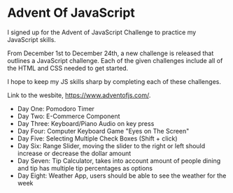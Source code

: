 # Advent Of JavaScript

I signed up for the Advent of JavaScript Challenge to practice my JavaScript skills. 

From December 1st to December 24th, a new challenge is released that outlines a JavaScript challenge. Each of the given challenges include all of the HTML and CSS needed to get started. 

I hope to keep my JS skills sharp by completing each of these challenges.

Link to the wesbite, https://www.adventofjs.com/. 

* Day One: Pomodoro Timer
* Day Two: E-Commerce Component
* Day Three: Keyboard/Piano Audio on key press
* Day Four: Computer Keyboard Game "Eyes on The Screen"
* Day Five: Selecting Multiple Check Boxes (Shift + click)
* Day Six: Range Slider, moving the slider to the right or left should increase or decrease the dollar amount
* Day Seven: Tip Calculator, takes into account amount of people dining and tip has multiple tip percentages as options
* Day Eight: Weather App, users should be able to see the weather for the week